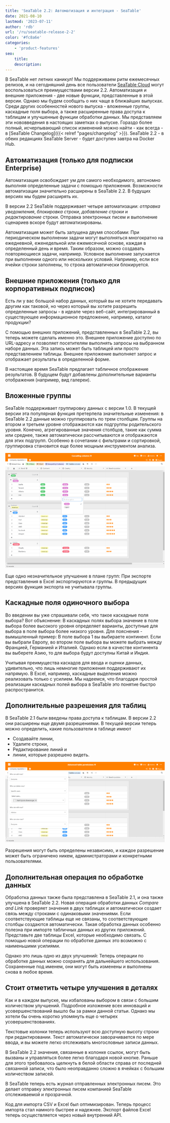 ```yaml
---
title: 'SeaTable 2.2: Автоматизация и интеграция - SeaTable'
date: 2021-08-10
lastmod: '2023-07-11'
author: 'rdb'
url: '/ru/seatable-release-2-2'
color: '#fc8a6e'
categories:
    - 'product-features'
seo:
    title:
    description:
---
```


В SeaTable нет летних каникул! Мы поддерживаем ритм ежемесячных релизов, и на сегодняшний день все пользователи [SeaTable Cloud](https://cloud.seatable.io) могут воспользоваться преимуществами версии 2.2. Автоматизация и внешние приложения - две новые функции, представленные в этой версии. Однако мы будем сообщать о них чаще в ближайших выпусках. Среди других особенностей нового выпуска - вложенные группы, каскадные поля выбора, а также расширенные права доступа к таблицам и улучшенные функции обработки данных. Мы представляем эти нововведения в настоящих заметках о выпуске. Гораздо более полный, исчерпывающий список изменений можно найти - как всегда - в [SeaTable Changelog]({{< relref "pages/changelog" >}}). SeaTable 2.2 - в обеих редакциях SeaTable Server - будет доступен завтра на Docker Hub.

## Автоматизация (только для подписки Enterprise)

Автоматизация освобождает ум для самого необходимого, автономно выполняя определенные задачи с помощью приложения. Возможности автоматизации значительно расширены в SeaTable 2.2. В будущих версиях мы будем расширять их.

В версии 2.2 SeaTable поддерживает четыре автоматизации: _отправка уведомления_, _блокировка строки_, _добавление строки_ и _редактирование_ строки. Отправка электронных писем и выполнение сценариев вскоре будут автоматизированы.

Автоматизация может быть запущена двумя способами: При периодическом выполнении задачи могут выполняться многократно на ежедневной, еженедельной или ежемесячной основе, каждая в определенный день и время. Таким образом, можно создавать повторяющиеся задачи, например. Условное выполнение запускается при выполнении одного или нескольких условий. Например, если все ячейки строки заполнены, то строка автоматически блокируется.

## Внешние приложения (только для корпоративных подписок)

Есть ли у вас большой набор данных, который вы не хотите передавать другим как таковой, но через который вы хотите разрешить определенные запросы - в идеале через веб-сайт, интегрированный в существующее информационное предложение, например, каталог продукции?

С помощью внешних приложений, представленных в SeaTable 2.2, вы теперь можете сделать именно это. Внешнее приложение доступно по URL-адресу и позволяет посетителям выполнять запросы на выбранном наборе данных. Эта запись может быть таблицей или просто представлением таблицы. Внешнее приложение выполняет запрос и отображает результаты в определенной форме.

В настоящее время SeaTable предлагает табличное отображение результатов. В будущем будут добавлены дополнительные варианты отображения (например, вид галереи).

## Вложенные группы

SeaTable поддерживает группировку данных с версии 1.0. В текущей версии эта популярная функция претерпела значительные изменения: в SeaTable 2.2 данные можно группировать по трем столбцам. Группы на втором и третьем уровне отображаются как подгруппы родительского уровня. Конечно, агрегированные значения столбцов, такие как сумма или среднее, также автоматически рассчитываются и отображаются для этих подгрупп. Особенно в сочетании с фильтрами и сортировкой, группировка становится еще более мощным инструментом анализа.

![Каскадные колонки и вложенные группы](Cascading-columns.png)

Еще одно незначительное улучшение в плане групп: При экспорте представления в Excel экспортируются и группы. В предыдущих версиях функция экспорта не учитывала группы.

## Каскадные поля одиночного выбора

Во введении вы уже спрашивали себя, что такое каскадные поля выбора? Вот объяснение: В каскадных полях выбора значение в поле выбора более высокого уровня определяет варианты, доступные для выбора в поле выбора более низкого уровня. Для пояснения - вымышленный пример: В поле выбора 1 вы выбираете континент. Если вы выбрали Европу, во втором поле выбора вы можете выбрать между Францией, Германией и Италией. Однако если в качестве континента вы выберете Азию, то для выбора будут доступны Китай и Индия.

Учитывая преимущества каскадов для ввода и оценки данных, удивительно, что лишь немногие приложения поддерживают их напрямую. В Excel, например, каскадные выделения можно реализовать только с усилием. Мы надеемся, что благодаря простой реализации каскадных полей выбора в SeaTable это понятие быстро распространится.

## Дополнительные разрешения для таблиц

В SeaTable 2.1 были введены права доступа к таблицам. В версии 2.2 они расширены еще двумя разрешениями. В текущей версии теперь можно определить, какие пользователи в таблице имеют

- Создавайте линии,
- Удалите строки,
- Редактирование линий и
- линии, которые разрешено видеть.

![Расширенные права доступа к таблицам](Advanced-table-permissions.png)

Разрешения могут быть определены независимо, и каждое разрешение может быть ограничено никем, администраторами и конкретными пользователями.

## Дополнительная операция по обработке данных

Обработка данных также была представлена в SeaTable 2.1, и она также улучшена в SeaTable 2.2. Новая операция обработки данных _Compare and Link_ проверяет значения в двух таблицах и автоматически создает связь между строками с одинаковыми значениями. Если соответствующие таблицы еще не связаны, то соответствующие столбцы создаются автоматически. Такая обработка данных особенно полезна при импорте табличных данных из других приложений. Представьте две таблицы Excel, которые необходимо связать. С помощью новой операции по обработке данных это возможно с наименьшими усилиями.

Однако это лишь одно из двух улучшений: Теперь операции по обработке данных можно сохранять для дальнейшего использования. Сохраненные под именем, они могут быть изменены и выполнены снова в любое время.

## Стоит отметить четыре улучшения в деталях

Как и в каждом выпуске, мы избалованы выбором в связи с большим количеством улучшений. Подробное изложение всех инноваций и усовершенствований вышло бы за рамки данной статьи. Однако мы хотели бы очень коротко упомянуть еще о четырех усовершенствованиях.

Текстовые колонки теперь используют всю доступную высоту строки при редактировании. Текст автоматически заворачивается по мере ввода, и вы можете легко отслеживать многословные записи данных.

В SeaTable 2.2 значения, связанные в колонке ссылок, могут быть вызваны и управляться более легко благодаря новой кнопке. Раньше для этого требовалось щелкнуть в белой области справа от последней связанной записи, что было неоправданно сложно в ячейках с большим количеством записей.

В SeaTable теперь есть журнал отправленных электронных писем. Это делает отправку электронных писем компанией SeaTable отслеживаемой и прозрачной.

Код для импорта CSV и Excel был оптимизирован. Теперь процесс импорта стал намного быстрее и надежнее. Экспорт файлов Excel теперь осуществляется через новый внутренний API.

